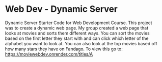 # Web Dev - Dynamic Server
Dynamic Server Starter Code for Web Development Course. 
This project was to create a dynamic web page. My group created a web page that looks at movies and sorts them different ways. You can sort the movies based on the first letter they start with and can click which letter of the alphabet you want to look at. You can also look at the top movies based off how many stars they have on Fandago. 
To view this go to: https://moviewebdev.onrender.com/titles/A
